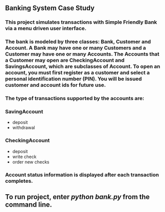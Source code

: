 ## Banking System Case Study

### This project simulates transactions with Simple Friendly Bank via a menu driven user interface.

### The bank is modeled by three classes:  Bank, Customer and Account.  A Bank may have one or many Customers and a Customer may have one or many Accounts.   The Accounts that a Customer may open are CheckingAccount and SavingsAccount, which are subclasses of Account.  To open an account, you must first register as a customer and select a personal identification number (PIN).  You will be issued customer and account ids for future use.

### The type of transactions supported by the accounts are:

### SavingAccount
* deposit
* withdrawal

### CheckingAccount
* deposit
* write check
* order new checks

### Account status information is displayed after each transaction completes.

## To run project, enter _python bank.py_ from the command line.



